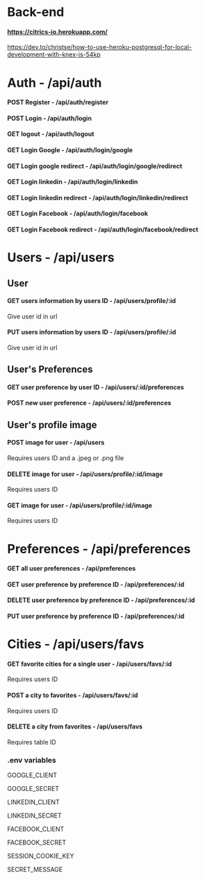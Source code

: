 # Back-end

#### https://citrics-io.herokuapp.com/

https://dev.to/christse/how-to-use-heroku-postgresql-for-local-development-with-knex-js-54kp

# Auth - /api/auth
#### POST Register  - /api/auth/register
#### POST Login - /api/auth/login
#### GET logout - /api/auth/logout
#### GET Login Google - /api/auth/login/google
#### GET Login google redirect - /api/auth/login/google/redirect
#### GET Login linkedin - /api/auth/login/linkedin
#### GET Login linkedin redirect - /api/auth/login/linkedin/redirect
#### GET Login Facebook - /api/auth/login/facebook
#### GET Login Facebook redirect - /api/auth/login/facebook/redirect


# Users - /api/users 
## User 
#### GET users information by users ID - /api/users/profile/:id
Give user id in url
#### PUT users information by users ID - /api/users/profile/:id
Give user id in url


## User's Preferences 
#### GET user preference by user ID - /api/users/:id/preferences
#### POST new user preference  - /api/users/:id/preferences

## User's profile image
#### POST image for user  - /api/users
Requires users ID and a .jpeg or .png file
#### DELETE image for user - /api/users/profile/:id/image
Requires users ID 
#### GET image for user - /api/users/profile/:id/image
Requires users ID


# Preferences - /api/preferences 
#### GET all user preferences - /api/preferences
#### GET user preference by preference ID - /api/preferences/:id
#### DELETE user preference by preference ID  - /api/preferences/:id
#### PUT user preference by preference ID  - /api/preferences/:id


# Cities - /api/users/favs 
#### GET favorite cities for a single user - /api/users/favs/:id
Requires users ID

#### POST a city to favorites - /api/users/favs/:id
Requires users ID

#### DELETE a city from favorites - /api/users/favs
Requires table ID

### .env variables
GOOGLE_CLIENT

GOOGLE_SECRET

LINKEDIN_CLIENT

LINKEDIN_SECRET

FACEBOOK_CLIENT

FACEBOOK_SECRET

SESSION_COOKIE_KEY

SECRET_MESSAGE
